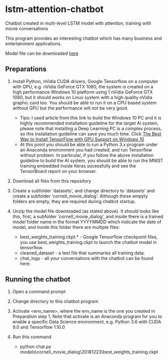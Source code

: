 # lstm-attention-chatbot
Chatbot created in multi-level LSTM model with attention, training with movie conversations

This program provides an interesting chatbot which has many business and entertainment applications.

Model file can be downloaded [here](https://www.dropbox.com/s/6ybgdw6z0miq0nr/models.zip?dl=0)


## Preparations

1. Install Python, nVidia CUDA drivers, Google Tensorflow on a computer with GPU, e.g. nVidia GeForce GTX 1080, the system is created on a high performance Windows 10 platform using 1 nVidia GeForce GTX 1080, but it should works on Linux system with a high quality nVidia graphic card too. You should be able to run it on a CPU based system without GPU but the performance will not be very good. 
   - Tips: I used article from this link to build the Windows 10 PC and it is highly recommended installation guideline for the target AI system, please note that installing a Deep Learning PC is a complex process, so this installation guideline can save you much time. Click [The Best Way to Install TensorFlow with GPU Support on Windows 10](https://www.pugetsystems.com/labs/hpc/The-Best-Way-to-Install-TensorFlow-with-GPU-Support-on-Windows-10-Without-Installing-CUDA-1187/)
   - At this point you should be able to run a Python 3.x program under an Anaconda environment you had created, and run Tensorflow without problem. In particular, if you follow the above installation guideline to build the AI system, you should be able to run the MNIST training embedded inside Keras sucessfully and see the TensorBoard report on your browser.

2. Download all files from this repository

3. Create a subfolder 'datasets', and change directory to 'datasets' and create a subfolder 'cornell_movie_dialog'. Although these empyty folders are empty, they are required during chatbot startup.

4. Unzip the model file downloaded (as stated above). It should looks like this, first, a subfolder 'cornell_movie_dialog', and inside there is a trained model folder name in the format YYYYMMDD which indicate the date of model, and inside this folder there are multiple files:
   - best_weights_training.ckpt.* - Google Tensorflow checkpoint files, you use best_weights_training.ckpt to launch the chatbot model in tensorflow.
   - cleaned_dataset - a text file that summaries all training data.
   - chat_logs - all your conversations with the chatbot can be found here.

## Running the chatbot

1. Open a command prompt

2. Change directory to this chatbot program

3. Activate <env_name>, where the env_name is the one you created in Preparation step 1. Note that activate is an Anaconda program for you to enable a specific Data Science environment, e.g. Python 3.6 with CUDA 9.0 and Tensorflow 1.10.0

4. Run this command
   - python chat.py models\cornell_movie_dialog\20181223\best_weights_training.ckpt



